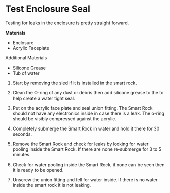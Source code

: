 # Test Enclosure Seal

Testing for leaks in the enclosure is pretty straight forward.

**Materials**

* Enclosure
* Acrylic Faceplate

Additional Materials

* Silicone Grease
* Tub of water

1. Start by removing the sled if it is installed in the smart rock.

2. Clean the O-ring of any dust or debris then add silicone grease to the to help create a water tight seal.

2. Put on the acrylic face plate and seal union fitting. The Smart Rock should not have any electronics inside in case there is a leak. The o-ring should be visibly compressed against the acrylic.   

3. Completely submerge the Smart Rock in water and hold it there for 30 seconds.

4. Remove the Smart Rock and check for leaks by looking for water pooling inside the Smart Rock. If there are none re-submerge for 3 to 5 minutes.

5. Check for water pooling inside the Smart Rock, if none can be seen then it is ready to be opened. 

6. Unscrew the union fitting and fell for water inside. If there is no water inside the smart rock it is not leaking.